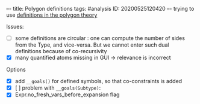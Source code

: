 –-
title: Polygon definitions
tags: #analysis 
   ID: 20200525120420
–-
trying to use [definitions in the polygon theory](https://autoconfigparam.herokuapp.com/?gist=63b233676f9c465847c01901edf110b7&file=Polygon_definitions.idp)


Issues:
- [ ] some definitions are circular : one can compute the number of sides from the Type, and vice-versa.  But we cannot enter such dual definitions because of co-recursivity
- [x] many quantified atoms missing in GUI → relevance is incorrect

Options
- [x] add `__goals()`  for defined symbols, so that co-constraints is added
- [x] [ ] problem with `__goals(Subtype)`: 
- [x] Expr.no_fresh_vars_before_expansion flag